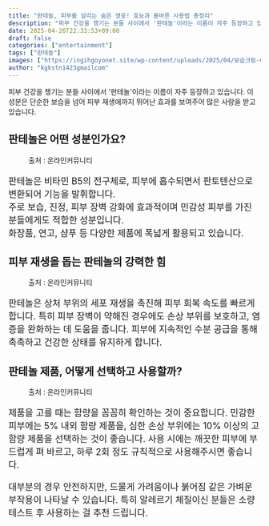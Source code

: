 ```yaml
---
title: "판테놀, 피부를 살리는 숨은 영웅! 효능과 올바른 사용법 총정리"
description: "피부 건강을 챙기는 분들 사이에서 '판테놀'이라는 이름이 자주 등장하고 있습니다. 이 성분은 단순한 보습을 넘어 피부 재생에까지 뛰어난 효과를 보여주어 많은 사랑을 받고 있습니다."
date: 2025-04-26T22:33:53+09:00
draft: false
categories: ["entertainment"]
tags: ["판테놀"]
images: ["https://ingihgoyonet.site/wp-content/uploads/2025/04/보습크림-683x1024.jpg", "https://ingihgoyonet.site/wp-content/uploads/2025/04/피부크림-1024x683.jpg", "https://ingihgoyonet.site/wp-content/uploads/2025/04/피부-1-683x1024.jpg"]
author: "kgkstn1423gmailcom"
---
```


<p>피부 건강을 챙기는 분들 사이에서 '판테놀'이라는 이름이 자주 등장하고 있습니다. 이 성분은 단순한 보습을 넘어 피부 재생에까지 뛰어난 효과를 보여주어 많은 사랑을 받고 있습니다.</p> <h2 >판테놀은 어떤 성분인가요?</h2> <figure ><img src="https://ingihgoyonet.site/wp-content/uploads/2025/04/보습크림-683x1024.jpg" alt="" style="aspect-ratio:16/9;object-fit:cover"/><figcaption >출처 : 온라인커뮤니티</figcaption></figure> <p style="font-size:18px">판테놀은 비타민 B5의 전구체로, 피부에 흡수되면서 판토텐산으로 변환되어 기능을 발휘합니다.<br>주로 보습, 진정, 피부 장벽 강화에 효과적이며 민감성 피부를 가진 분들에게도 적합한 성분입니다.<br>화장품, 연고, 샴푸 등 다양한 제품에 폭넓게 활용되고 있습니다.</p> <h2 >피부 재생을 돕는 판테놀의 강력한 힘</h2> <figure ><img src="https://ingihgoyonet.site/wp-content/uploads/2025/04/피부크림-1024x683.jpg" alt="" style="aspect-ratio:16/9;object-fit:cover"/><figcaption >출처 : 온라인커뮤니티</figcaption></figure> <p style="font-size:18px">판테놀은 상처 부위의 세포 재생을 촉진해 피부 회복 속도를 빠르게 합니다. 특히 피부 장벽이 약해진 경우에도 손상 부위를 보호하고, 염증을 완화하는 데 도움을 줍니다. 피부에 지속적인 수분 공급을 통해 촉촉하고 건강한 상태를 유지하게 합니다.</p> <h2 >판테놀 제품, 어떻게 선택하고 사용할까?</h2> <figure ><img src="https://ingihgoyonet.site/wp-content/uploads/2025/04/피부-1-683x1024.jpg" alt="" style="aspect-ratio:16/9;object-fit:cover"/><figcaption >출처 : 온라인커뮤니티</figcaption></figure> <p style="font-size:18px">제품을 고를 때는 함량을 꼼꼼히 확인하는 것이 중요합니다. 민감한 피부에는 5% 내외 함량 제품을, 심한 손상 부위에는 10% 이상의 고함량 제품을 선택하는 것이 좋습니다. 사용 시에는 깨끗한 피부에 부드럽게 펴 바르고, 하루 2회 정도 규칙적으로 사용해주시면 좋습니다.</p> <p style="font-size:18px">대부분의 경우 안전하지만, 드물게 가려움이나 붉어짐 같은 가벼운 부작용이 나타날 수 있습니다. 특히 알레르기 체질이신 분들은 소량 테스트 후 사용하는 걸 추천 드립니다.</p>